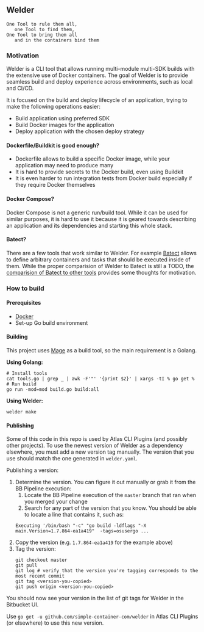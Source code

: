 ## Welder

    One Tool to rule them all,
       one Tool to find them,
    One Tool to bring them all
       and in the containers bind them

### Motivation

Welder is a CLI tool that allows running multi-module multi-SDK builds with the extensive use of Docker containers.
The goal of Welder is to provide seamless build and deploy experience across environments, such as local and CI/CD.

It is focused on the build and deploy lifecycle of an application, trying to make the following operations easier:

* Build application using preferred SDK
* Build Docker images for the application
* Deploy application with the chosen deploy strategy

#### Dockerfile/Buildkit is good enough?

* Dockerfile allows to build a specific Docker image, while your application may need to produce many
* It is hard to provide secrets to the Docker build, even using Buildkit
* It is even harder to run integration tests from Docker build especially if they require Docker themselves

#### Docker Compose?
Docker Compose is not a generic run/build tool. While it can be used for similar purposes, it is hard to use it because
it is geared towards describing an application and its dependencies and starting this whole stack. 

#### Batect?
There are a few tools that work similar to Welder. For example [Batect](https://batect.dev) allows to define 
arbitrary containers and tasks that should be executed inside of them. While the proper comparision of Welder to 
Batect is still a TODO, the [comparision of Batect to other tools](https://batect.dev/Comparison.html) provides
some thoughts for motivation.

### How to build 

#### Prerequisites

* [Docker](https://docs.docker.com/install/) 
* Set-up Go build environment

#### Building

This project uses [Mage](https://magefile.org) as a build tool, so the main requirement is a Golang.

**Using Golang:**
```
# Install tools
cat tools.go | grep _ | awk -F'"' '{print $2}' | xargs -tI % go get %
# Run build
go run -mod=mod build.go build:all
```

**Using Welder:**
```
welder make
```

#### Publishing

Some of this code in this repo is used by Atlas CLI Plugins (and possibly other projects).
To use the newest version of Welder as a dependency elsewhere, you must add a new version tag manually.
The version that you use should match the one generated in `welder.yaml`.

Publishing a version:
1. Determine the version. You can figure it out manually or grab it from the BB Pipeline execution:
   1. Locate the BB Pipeline execution of the `master` branch that ran when you merged your change
   2. Search for any part of the version that you know.
   You should be able to locate a line that contains it, such as:
   ```
   Executing '/bin/bash "-c" "go build -ldflags "-X main.Version=1.7.864-ea1a419"  -tags=osusergo ...
   ```
2. Copy the version (e.g. `1.7.864-ea1a419` for the example above)
3. Tag the version:
   ```
   git checkout master
   git pull
   git log # verify that the version you're tagging corresponds to the most recent commit
   git tag <version-you-copied>
   git push origin <version-you-copied>
   ```

You should now see your version in the list of git tags for Welder in the Bitbucket UI.

Use `go get -u github.com/simple-container-com/welder` in Atlas CLI Plugins (or elsewhere) to use this new version.
